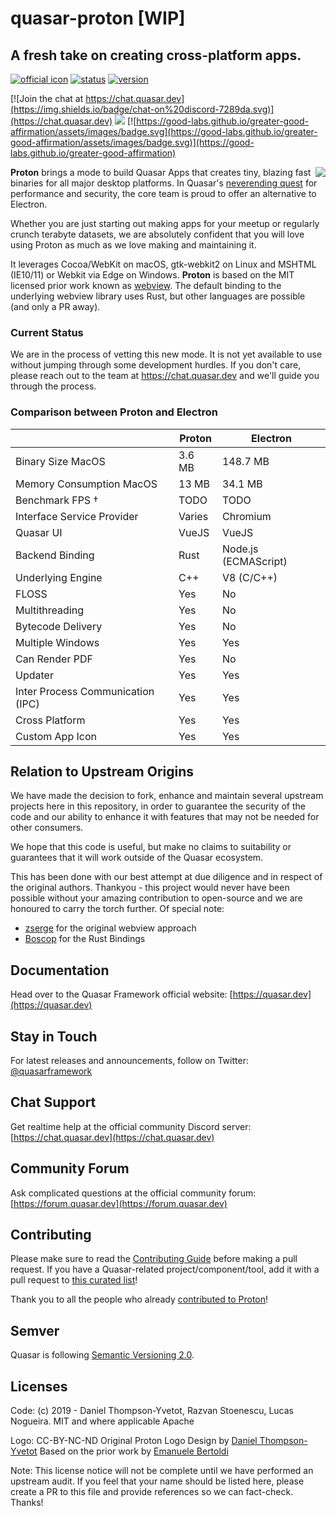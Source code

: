 # quasar-proton [WIP]
## A fresh take on creating cross-platform apps.
[![official icon](https://img.shields.io/badge/Quasar%201.0-Official-blue.svg)](https://quasar.dev) 
[![status](https://img.shields.io/badge/Status-Internal%20Review-yellow.svg)](https://github.com/quasarframework/quasar/tree/proton)
[![version](https://img.shields.io/badge/Version-unreleased-yellow.svg)](https://github.com/quasarframework/quasar/tree/proton)

[![Join the chat at https://chat.quasar.dev](https://img.shields.io/badge/chat-on%20discord-7289da.svg)](https://chat.quasar.dev)
<a href="https://forum.quasar.dev" target="_blank"><img src="https://img.shields.io/badge/community-forum-brightgreen.svg"></a>
[![https://good-labs.github.io/greater-good-affirmation/assets/images/badge.svg](https://good-labs.github.io/greater-good-affirmation/assets/images/badge.svg)](https://good-labs.github.io/greater-good-affirmation)

**Proton** brings a mode to build Quasar Apps that creates tiny, blazing  <img align="right" src="https://cdn.quasar.dev/logo/proton/proton-logo-240x240.png">
fast binaries for all major desktop platforms. In Quasar's 
[neverending quest](https://quasar.dev/introduction-to-quasar#Why-Quasar%3F) 
for performance and security, the core team is proud to offer an
alternative to Electron.

Whether you are just starting out making apps for your meetup or 
regularly crunch terabyte datasets, we are absolutely confident that 
you will love using Proton as much as we love making and maintaining it.

It leverages Cocoa/WebKit on macOS, gtk-webkit2 on Linux and MSHTML
(IE10/11) or Webkit via Edge on Windows. **Proton** is based on the 
MIT licensed prior work known as [webview](https://github.com/zserge/webview).
The default binding to the underlying webview library uses Rust, but 
other languages are possible (and only a PR away).

### Current Status
We are in the process of vetting this new mode. It is not yet available to
use without jumping through some development hurdles. If you don't care,
please reach out to the team at https://chat.quasar.dev and we'll guide
you through the process.

### Comparison between Proton and Electron

|  | Proton | Electron |
|--|--------|----------|
| Binary Size MacOS | 3.6 MB | 148.7 MB |
| Memory Consumption MacOS | 13 MB | 34.1 MB |
| Benchmark FPS † | TODO | TODO |
| Interface Service Provider | Varies | Chromium |
| Quasar UI | VueJS | VueJS |
| Backend Binding | Rust | Node.js (ECMAScript) |
| Underlying Engine | C++ | V8 (C/C++) |
| FLOSS | Yes | No |
| Multithreading | Yes | No |
| Bytecode Delivery | Yes | No |
| Multiple Windows | Yes | Yes |
| Can Render PDF | Yes | No |
| Updater | Yes | Yes |
| Inter Process Communication (IPC) | Yes | Yes |
| Cross Platform | Yes | Yes |
| Custom App Icon | Yes | Yes |

## Relation to Upstream Origins
We have made the decision to fork, enhance and maintain several upstream
projects here in this repository, in order to guarantee the security of the
code and our ability to enhance it with features that may not be needed for
other consumers.

We hope that this code is useful, but make no claims to suitability or 
guarantees that it will work outside of the Quasar ecosystem.

This has been done with our best attempt at due diligence and in
respect of the original authors. Thankyou - this project would never have
been possible without your amazing contribution to open-source and we are
honoured to carry the torch further. Of special note:
- [zserge](https://github.com/zserge) for the original webview approach
- [Boscop](https://github.com/Boscop) for the Rust Bindings

## Documentation
Head over to the Quasar Framework official website: [https://quasar.dev](https://quasar.dev)

## Stay in Touch
For latest releases and announcements, follow on Twitter: [@quasarframework](https://twitter.com/quasarframework)

## Chat Support
Get realtime help at the official community Discord server: [https://chat.quasar.dev](https://chat.quasar.dev)

## Community Forum
Ask complicated questions at the official community forum: [https://forum.quasar.dev](https://forum.quasar.dev)

## Contributing

Please make sure to read the [Contributing Guide](./.github/CONTRIBUTING.md) before making a pull request. If you have a Quasar-related project/component/tool, add it with a pull request to [this curated list](https://github.com/quasarframework/quasar-awesome)!

Thank you to all the people who already <a href="https://github.com/quasarframework/quasar/graphs/contributors">contributed to Proton</a>!

## Semver
Quasar is following [Semantic Versioning 2.0](https://semver.org/).

## Licenses
Code: (c) 2019 - Daniel Thompson-Yvetot, Razvan Stoenescu, Lucas Nogueira.
MIT and where applicable Apache

Logo: CC-BY-NC-ND
Original Proton Logo Design by [Daniel Thompson-Yvetot](https://github.com/nothingismagick)
Based on the prior work by [Emanuele Bertoldi](https://github.com/zuck)

Note: This license notice will not be complete until we have performed an 
upstream audit. If you feel that your name should be listed here, please
create a PR to this file and provide references so we can fact-check. Thanks!

